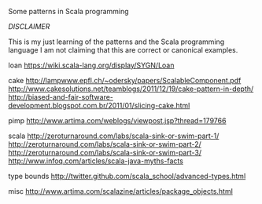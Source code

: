Some patterns in Scala programming

*DISCLAIMER*

This is my just learning of the patterns and the Scala programming language
I am not claiming that this are correct or canonical examples.

loan
	https://wiki.scala-lang.org/display/SYGN/Loan
	
cake
	http://lampwww.epfl.ch/~odersky/papers/ScalableComponent.pdf
	http://www.cakesolutions.net/teamblogs/2011/12/19/cake-pattern-in-depth/
	http://biased-and-fair-software-development.blogspot.com.br/2011/01/slicing-cake.html
	
pimp
	http://www.artima.com/weblogs/viewpost.jsp?thread=179766	
	
scala
	http://zeroturnaround.com/labs/scala-sink-or-swim-part-1/
	http://zeroturnaround.com/labs/scala-sink-or-swim-part-2/
	http://zeroturnaround.com/labs/scala-sink-or-swim-part-3/
	http://www.infoq.com/articles/scala-java-myths-facts
	
type bounds
	http://twitter.github.com/scala_school/advanced-types.html	

misc
	http://www.artima.com/scalazine/articles/package_objects.html